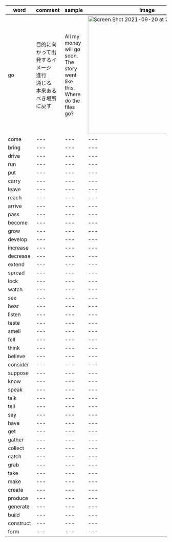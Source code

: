 |word|comment|sample|image|
|---|---|---|---|
|go|目的に向かって出発するイメージ<br>進行<br>通じる<br>本来あるべき場所に戻す|All my money will go soon.<br>The story went like this.<br>Where do the files go?|<img width="369" alt="Screen Shot 2021-09-20 at 21 20 41" src="https://user-images.githubusercontent.com/22611735/134001483-e63022d5-f823-4042-9df4-35131403e485.png">|
|come|---|---|---|
|bring|---|---|---|
|drive|---|---|---|
|run|---|---|---|
|put|---|---|---|
|carry|---|---|---|
|leave|---|---|---|
|reach|---|---|---|
|arrive|---|---|---|
|pass|---|---|---|
|become|---|---|---|
|grow|---|---|---|
|develop|---|---|---|
|increase|---|---|---|
|decrease|---|---|---|
|extend|---|---|---|
|spread|---|---|---|
|lock|---|---|---|
|watch|---|---|---|
|see|---|---|---|
|hear|---|---|---|
|listen|---|---|---|
|taste|---|---|---|
|smell|---|---|---|
|fell|---|---|---|
|think|---|---|---|
|believe|---|---|---|
|consider|---|---|---|
|suppose|---|---|---|
|know|---|---|---|
|speak|---|---|---|
|talk|---|---|---|
|tell|---|---|---|
|say|---|---|---|
|have|---|---|---|
|get|---|---|---|
|gather|---|---|---|
|collect|---|---|---|
|catch|---|---|---|
|grab|---|---|---|
|take|---|---|---|
|make|---|---|---|
|create|---|---|---|
|produce|---|---|---|
|generate|---|---|---|
|build|---|---|---|
|construct|---|---|---|
|form|---|---|---|




